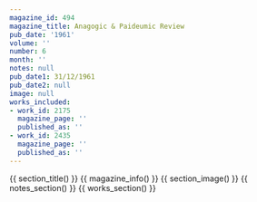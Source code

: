 ```yaml
---
magazine_id: 494
magazine_title: Anagogic & Paideumic Review
pub_date: '1961'
volume: ''
number: 6
month: ''
notes: null
pub_date1: 31/12/1961
pub_date2: null
image: null
works_included:
- work_id: 2175
  magazine_page: ''
  published_as: ''
- work_id: 2435
  magazine_page: ''
  published_as: ''
---
```


{{ section_title() }}
{{ magazine_info() }}
{{ section_image() }}
{{ notes_section() }}
{{ works_section() }}
